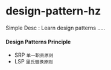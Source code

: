 # design-pattern-hz
Simple Desc :  Learn design patterns .....

#### Design Patterns Principle

* SRP  `单一职责原则`
* LSP  `里氏替换原则`

